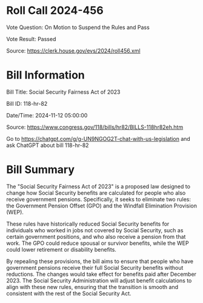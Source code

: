 # Roll Call 2024-456

Vote Question: On Motion to Suspend the Rules and Pass

Vote Result: Passed

Source: https://clerk.house.gov/evs/2024/roll456.xml

# Bill Information

Bill Title: Social Security Fairness Act of 2023

Bill ID: 118-hr-82

Date/Time: 2024-11-12 05:00:00

Source: https://www.congress.gov/118/bills/hr82/BILLS-118hr82eh.htm

Go to https://chatgpt.com/g/g-UN9NGOG2T-chat-with-us-legislation and ask ChatGPT about bill 118-hr-82

# Bill Summary
The "Social Security Fairness Act of 2023" is a proposed law designed to change how Social Security benefits are calculated for people who also receive government pensions. Specifically, it seeks to eliminate two rules: the Government Pension Offset (GPO) and the Windfall Elimination Provision (WEP). 

These rules have historically reduced Social Security benefits for individuals who worked in jobs not covered by Social Security, such as certain government positions, and who also receive a pension from that work. The GPO could reduce spousal or survivor benefits, while the WEP could lower retirement or disability benefits.

By repealing these provisions, the bill aims to ensure that people who have government pensions receive their full Social Security benefits without reductions. The changes would take effect for benefits paid after December 2023. The Social Security Administration will adjust benefit calculations to align with these new rules, ensuring that the transition is smooth and consistent with the rest of the Social Security Act.
